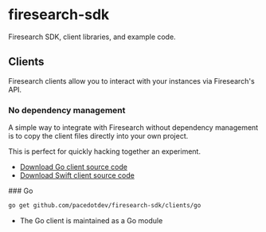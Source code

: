 # firesearch-sdk

Firesearch SDK, client libraries, and example code.

## Clients

Firesearch clients allow you to interact with your instances
via Firesearch's API.

### No dependency management

A simple way to integrate with Firesearch without dependency management
is to copy the client files directly into your own project.

This is perfect for quickly hacking together an experiment.

* [Download Go client source code](./clients/go/firesearch.gen.go)
* [Download Swift client source code](./clients/swift/Firesearch.gen.swift)

### Go 

```bash
go get github.com/pacedotdev/firesearch-sdk/clients/go
```

* The Go client is maintained as a Go module
